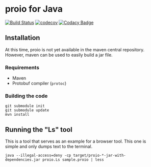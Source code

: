 # proio for Java
[![Build Status](https://travis-ci.org/proio-org/java-proio.svg?branch=master)](https://travis-ci.org/proio-org/java-proio)
[![codecov](https://codecov.io/gh/proio-org/java-proio/branch/master/graph/badge.svg)](https://codecov.io/gh/proio-org/java-proio)
[![Codacy Badge](https://api.codacy.com/project/badge/Grade/9d03afa4af904c65a288774a9d8b4fcf)](https://www.codacy.com/app/decibelcooper/java-proio?utm_source=github.com&amp;utm_medium=referral&amp;utm_content=proio-org/java-proio&amp;utm_campaign=Badge_Grade)

## Installation
At this time, proio is not yet available in the maven central repository.
However, maven can be used to easily build a jar file.

### Requirements
* Maven
* Protobuf compiler (`protoc`)

### Building the code
```shell
git submodule init
git submodule update
mvn install
```

## Running the "Ls" tool
This is a tool that serves as an example for a browser tool.  This one is
simple and only dumps text to the terminal.
```shell
java --illegal-access=deny -cp target/proio-*-jar-with-dependencies.jar proio.Ls sample.proio | less
```
